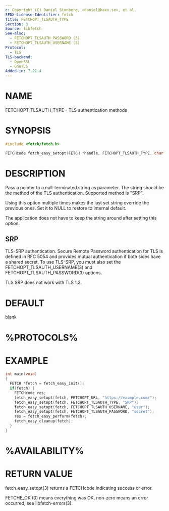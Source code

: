 ```yaml
---
c: Copyright (C) Daniel Stenberg, <daniel@haxx.se>, et al.
SPDX-License-Identifier: fetch
Title: FETCHOPT_TLSAUTH_TYPE
Section: 3
Source: libfetch
See-also:
  - FETCHOPT_TLSAUTH_PASSWORD (3)
  - FETCHOPT_TLSAUTH_USERNAME (3)
Protocol:
  - TLS
TLS-backend:
  - OpenSSL
  - GnuTLS
Added-in: 7.21.4
---
```


# NAME

FETCHOPT_TLSAUTH_TYPE - TLS authentication methods

# SYNOPSIS

~~~c
#include <fetch/fetch.h>

FETCHcode fetch_easy_setopt(FETCH *handle, FETCHOPT_TLSAUTH_TYPE, char *type);
~~~

# DESCRIPTION

Pass a pointer to a null-terminated string as parameter. The string should be
the method of the TLS authentication. Supported method is "SRP".

Using this option multiple times makes the last set string override the
previous ones. Set it to NULL to restore to internal default.

The application does not have to keep the string around after setting this
option.

## SRP

TLS-SRP authentication. Secure Remote Password authentication for TLS is
defined in RFC 5054 and provides mutual authentication if both sides have a
shared secret. To use TLS-SRP, you must also set the
FETCHOPT_TLSAUTH_USERNAME(3) and FETCHOPT_TLSAUTH_PASSWORD(3) options.

TLS SRP does not work with TLS 1.3.

# DEFAULT

blank

# %PROTOCOLS%

# EXAMPLE

~~~c
int main(void)
{
  FETCH *fetch = fetch_easy_init();
  if(fetch) {
    FETCHcode res;
    fetch_easy_setopt(fetch, FETCHOPT_URL, "https://example.com/");
    fetch_easy_setopt(fetch, FETCHOPT_TLSAUTH_TYPE, "SRP");
    fetch_easy_setopt(fetch, FETCHOPT_TLSAUTH_USERNAME, "user");
    fetch_easy_setopt(fetch, FETCHOPT_TLSAUTH_PASSWORD, "secret");
    res = fetch_easy_perform(fetch);
    fetch_easy_cleanup(fetch);
  }
}
~~~

# %AVAILABILITY%

# RETURN VALUE

fetch_easy_setopt(3) returns a FETCHcode indicating success or error.

FETCHE_OK (0) means everything was OK, non-zero means an error occurred, see
libfetch-errors(3).
